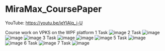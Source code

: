 # MiraMax_CoursePaper
YouTube: https://youtu.be/ieYIAlq_j-U


Course work on VPKS on the WPF platform
1 Task
![image](https://user-images.githubusercontent.com/97887129/219421247-3d94a80b-6a8a-453e-96ad-0e90237926ae.png)
2 Task
![image](https://user-images.githubusercontent.com/97887129/219421338-55e4b902-489b-4b5f-b07c-dc446257f740.png)
![image](https://user-images.githubusercontent.com/97887129/219421364-3299f04a-e304-4e84-a37f-12a053df9a09.png)
![image](https://user-images.githubusercontent.com/97887129/219421384-f11f6b93-2de6-46fe-adc6-295793606b2b.png)
3 Task
![image](https://user-images.githubusercontent.com/97887129/219421440-4b2e5184-9e68-41c1-a333-cc629fe754ec.png)
![image](https://user-images.githubusercontent.com/97887129/219421580-3bbd5ab5-d17f-4e5d-9fd9-c8232e10ebad.png)
![image](https://user-images.githubusercontent.com/97887129/219421632-e69e1453-c186-497e-820b-86812ab7db38.png)
5 Task
![image](https://user-images.githubusercontent.com/97887129/219421782-b4e25bca-0847-43c4-bca3-0e0cd0f99eac.png)
![image](https://user-images.githubusercontent.com/97887129/219421814-2495e7f9-48e8-413a-95d8-133735f04b1c.png)
6 Task
![image](https://user-images.githubusercontent.com/97887129/219421919-df28e46c-089b-4938-8db0-70325f8e2259.png)
7 Task
![image](https://user-images.githubusercontent.com/97887129/219421996-b5ffa8dc-89a4-4fcd-8ed7-439a424d9e48.png)
